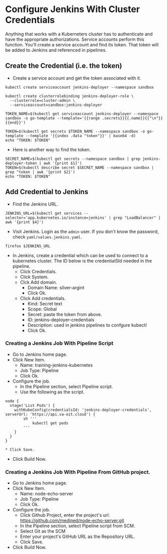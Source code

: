 # Configure Jenkins With Cluster Credentials

Anything that works with a Kuberneters cluster has to authenticate and have the appropriate authorizations. Service accounts perform this function. You'll create a service account and find its token. That token will be added to Jenkins and referenced in pipelines.

## Create the Credential (i.e. the token)

* Create a service account and get the token associated with it.

```
kubectl create serviceaccount jenkins-deployer --namespace sandbox

kubectl create clusterrolebinding jenkins-deployer-role \
  --clusterrole=cluster-admin \
  --serviceaccount=sandbox:jenkins-deployer

TOKEN_NAME=$(kubectl get serviceaccount jenkins-deployer --namespace sandbox -o go-template --template='{{range .secrets}}{{.name}}{{"\n"}}{{end}}')

TOKEN=$(kubectl get secrets $TOKEN_NAME --namespace sandbox -o go-template --template '{{index .data "token"}}' | base64 -d)
echo "TOKEN: $TOKEN"
```

* Here is another way to find the token.

```
SECRET_NAME=$(kubectl get secrets --namespace sandbox | grep jenkins-deployer-token | awk '{print $1}')
TOKEN=$(kubectl describe secret $SECRET_NAME --namespace sandbox | grep ^token | awk '{print $2}')
echo "TOKEN: $TOKEN"
```

## Add Credential to Jenkins

* Find the Jenkins URL.

```
JENKINS_URL=$(kubectl get services --selector='app.kubernetes.io/instance=jenkins' | grep "LoadBalancer" | awk '{print $4}')
 ```

* Visit Jenkins. Login as the `admin` user. If you don't know the password, check `yaml/values.jenkins.yaml`.

```
firefox $JENKINS_URL
```

* In Jenkins, create a credential which can be used to connect to a kubernetes cluster. The ID below is the credentialSId needed in the pipeline.
    * Click Credentials.
    * Click System.
    * Clck Add domain.
        * Domain Name: silver-argint
        * Click Ok.
    * Click Add credentials.
        * Kind: Secret text
        * Scope: Global
        * Secret: paste the token from above.
        * ID: jenkins-deployer-credentials
        * Description: used in jenkins pipelines to confgure kubectl
        * Click Ok.

### Creating a Jenkins Job With Pipeline Script

* Go to Jenkins home page.
* Click New Item.
    * Name: training-jenkins-kubernetes
    * Job Type: Pipeline
    * Click Ok.
* Configure the job.
    * In the Pipeline section, select Pipeline script.
    * Use the following as the script.
```
node {
  stage('List Pods') {
    withKubeConfig(credentialsId: 'jenkins-deployer-credentials', serverUrl: 'https://api.va-oit.cloud') {
        sh '''
            kubectl get pods
        '''
    }
  }
}
```
    * Click Save.
* Click Build Now.

### Creating a Jenkins Job With Pipeline From GitHub project.

* Go to Jenkins home page.
* Click New Item.
    * Name: node-echo-server
    * Job Type: Pipeline
    * Click Ok.
* Configure the job.
    * Click Github Project, enter the project's url: https://github.com/medined/node-echo-server.git
    * In the Pipeline section, select Pipeline script from SCM.
    * Select Git as the SCM
    * Enter your project's GitHub URL as the Repository URL.
    * Click Save.
* Click Build Now.
